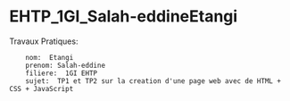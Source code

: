 # EHTP_1GI_Salah-eddineEtangi
Travaux Pratiques:

        nom:  Etangi
        prenom: Salah-eddine
        filiere:  1GI EHTP
        sujet:  TP1 et TP2 sur la creation d'une page web avec de HTML + CSS + JavaScript

